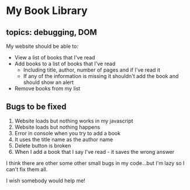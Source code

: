 # My Book Library

## topics: debugging, DOM

My website should be able to:

- View a list of books that I've read
- Add books to a list of books that I've read
  - Including title, author, number of pages and if I've read it
  - If any of the information is missing it shouldn't add the book and should show an alert
- Remove books from my list

## Bugs to be fixed

1. Website loads but nothing works in my javascript
2. Website loads but nothing happens
3. Error in console when you try to add a book
4. It uses the title name as the author name
5. Delete button is broken
6. When I add a book that I say I've read - it saves the wrong answer

I think there are other some other small bugs in my code...but I'm lazy so I can't fix them all.

I wish somebody would help me!
 